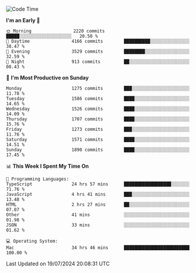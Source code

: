 <!--START_SECTION:waka-->
![Code Time](http://img.shields.io/badge/Code%20Time-4%2C193%20hrs%2020%20mins-blue)

**I'm an Early 🐤** 

```text
🌞 Morning                2220 commits        █████░░░░░░░░░░░░░░░░░░░░   20.50 % 
🌆 Daytime                4166 commits        ██████████░░░░░░░░░░░░░░░   38.47 % 
🌃 Evening                3529 commits        ████████░░░░░░░░░░░░░░░░░   32.59 % 
🌙 Night                  913 commits         ██░░░░░░░░░░░░░░░░░░░░░░░   08.43 % 
```
📅 **I'm Most Productive on Sunday** 

```text
Monday                   1275 commits        ███░░░░░░░░░░░░░░░░░░░░░░   11.78 % 
Tuesday                  1586 commits        ████░░░░░░░░░░░░░░░░░░░░░   14.65 % 
Wednesday                1526 commits        ████░░░░░░░░░░░░░░░░░░░░░   14.09 % 
Thursday                 1707 commits        ████░░░░░░░░░░░░░░░░░░░░░   15.76 % 
Friday                   1273 commits        ███░░░░░░░░░░░░░░░░░░░░░░   11.76 % 
Saturday                 1571 commits        ████░░░░░░░░░░░░░░░░░░░░░   14.51 % 
Sunday                   1890 commits        ████░░░░░░░░░░░░░░░░░░░░░   17.45 % 
```


📊 **This Week I Spent My Time On** 

```text
💬 Programming Languages: 
TypeScript               24 hrs 57 mins      ██████████████████░░░░░░░   71.76 % 
JavaScript               4 hrs 41 mins       ███░░░░░░░░░░░░░░░░░░░░░░   13.48 % 
HTML                     2 hrs 27 mins       ██░░░░░░░░░░░░░░░░░░░░░░░   07.07 % 
Other                    41 mins             ░░░░░░░░░░░░░░░░░░░░░░░░░   01.98 % 
JSON                     33 mins             ░░░░░░░░░░░░░░░░░░░░░░░░░   01.62 % 

💻 Operating System: 
Mac                      34 hrs 46 mins      █████████████████████████   100.00 % 
```


 Last Updated on 19/07/2024 20:08:31 UTC
<!--END_SECTION:waka-->
